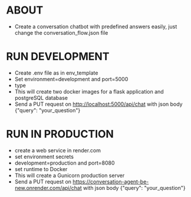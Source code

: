 # ABOUT
- Create a conversation chatbot with predefined answers easily, just change the conversation_flow.json file

# RUN DEVELOPMENT
- Create .env file as in env_template
- Set environment=development and port=5000
- type <docker compose up>
- This will create two docker images for a flask application and postgreSQL database
- Send a PUT request on <http://localhost:5000/api/chat> with json body {"query": "your_question"}

# RUN IN PRODUCTION
- create a web service in render.com
- set environment secrets
- development=production and port=8080
- set runtime to Docker
- This will create a Gunicorn production server
- Send a PUT request on <https://conversation-agent-be-new.onrender.com/api/chat> with json body {"query": "your_question"}

